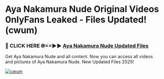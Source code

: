 # Aya Nakamura Nude Original Videos 0nlyFans Leaked - Files Updated! (cwum)

<h3>🔴 CLICK HERE 🌐==►► <a href="https://tinyurl.com/yrmya6cz" rel="nofollow">Aya Nakamura Nude Updated Files</a></h3>

Get Aya Nakamura Nude and all content. Now you can access all videos and pictures of Aya Nakamura Nude. New Updated Files 2025!

[![cwum](https://i.imgur.com/FMdXYCs.gif)](https://tinyurl.com/yrmya6cz)
